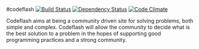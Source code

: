 #codeflash [![Build Status](https://secure.travis-ci.org/codeflash/codeflash.png?branch=master)](http://travis-ci.org/codeflash/codeflash) [![Dependency Status](https://gemnasium.com/codeflash/codeflash.png)](https://gemnasium.com/codeflash/codeflash) [![Code Climate](https://codeclimate.com/badge.png)](https://codeclimate.com/github/codeflash/codeflash)

Codeflash aims at being a community driven site for solving problems, both simple and complex.  Codeflash will allow the community to decide what is the best solution to a problem in the hopes of supporting good programming practices and a strong community.
